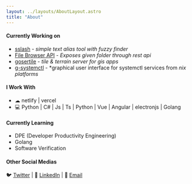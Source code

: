 ```yaml
---
layout: ../layouts/AboutLayout.astro
title: "About"
---
```

  
#### Currently Working on
* [sslash](https://github.com/shakg/sslash) - *simple text alias tool with fuzzy finder*
* [File Browser API](https://github.com/shakg/file-browser-api) - *Exposes given folder through rest api*
* [gosertile](https://github.com/shakg/gosertile) - *tile & terrain server for gis apps*
* [g-systemctl](https://github.com/shakg/g-systemctl) - *graphical user interface for systemctl services from *nix platforms*

#### I Work With
* ☁ netlify | vercel
* 💻 Python | C# | Js | Ts | Python | Vue | Angular | electronjs | Golang

#### Currently Learning
* DPE (Developer Productivity Engineering)
* Golang
* Software Verification

#### Other Social Medias
🐦 [Twitter](https://twitter.com/ishakgonul1) | 💼 [LinkedIn](https://www.linkedin.com/in/ishak-g%C3%B6n%C3%BCl-302004130/) | 📧 [Email](mailto:ishakgonulgb@gmail.com)
